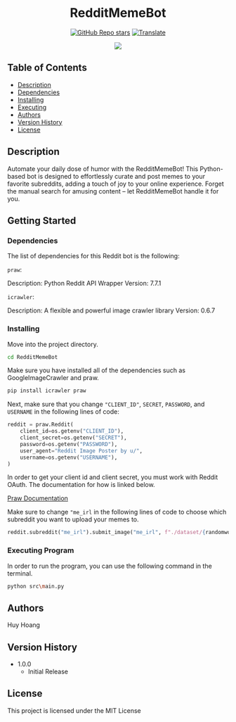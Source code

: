 <h1 align="center"> 
   <span>RedditMemeBot</span>
</h1>

<div align="center">

<a href="https://github.com/BoyManWamen/RedditMemeBot/stargazers">![GitHub Repo stars](https://img.shields.io/github/stars/BoyManWamen/RedditMemeBot?style=social)</a>
<a href="https://github-com.translate.goog/BoyManWamen/RedditMemeBot/blob/main/README.md?_x_tr_sl=auto&_x_tr_tl=en&_x_tr_hl=en&_x_tr_pto=wapp">![Translate](https://img.shields.io/badge/Translate-blue)</a>
</div>

<div align="center">
<img src="https://media.giphy.com/media/xT8qB4foF1nxHZwpLa/giphy.gif"/>
</div>

## Table of Contents

* [Description](#description)
* [Dependencies](#dependencies)
* [Installing](#installing)
* [Executing](#executing-program)
* [Authors](#authors)
* [Version History](#version-history)
* [License](#license)

## Description

Automate your daily dose of humor with the RedditMemeBot! This Python-based bot is designed to effortlessly curate and post memes to your favorite subreddits, adding a touch of joy to your online experience. Forget the manual search for amusing content – let RedditMemeBot handle it for you.

## Getting Started

### Dependencies

The list of dependencies for this Reddit bot is the following:

```praw```:

Description: Python Reddit API Wrapper
Version: 7.7.1

```icrawler```:

Description: A flexible and powerful image crawler library
Version: 0.6.7

### Installing

Move into the project directory.

```sh
cd RedditMemeBot
```

Make sure you have installed all of the dependencies such as GoogleImageCrawler and praw.

```sh
pip install icrawler praw
```

Next, make sure that you change ```"CLIENT_ID"```, ```SECRET```, ```PASSWORD```, and ```USERNAME``` in the following lines of code:

```py
reddit = praw.Reddit(
    client_id=os.getenv("CLIENT_ID"),
    client_secret=os.getenv("SECRET"),
    password=os.getenv("PASSWORD"),
    user_agent="Reddit Image Poster by u/",
    username=os.getenv("USERNAME"),
)
```

In order to get your client id and client secret, you must work with Reddit OAuth. The documentation for how is linked below.

[Praw Documentation](https://praw.readthedocs.io/en/stable/)

Make sure to change ```"me_irl``` in the following lines of code to choose which subreddit you want to upload your memes to.

```py
reddit.subreddit("me_irl").submit_image("me_irl", f"./dataset/{randomword} meme/{file}")
```

### Executing Program

In order to run the program, you can use the following command in the terminal.

```sh
python src\main.py
```

## Authors

Huy Hoang

## Version History

* 1.0.0
    * Initial Release

## License

This project is licensed under the MIT License
